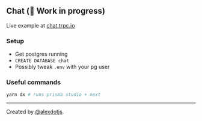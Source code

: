## Chat (:construction: Work in progress)

Live example at [chat.trpc.io](https://chat.trpc.io)

### Setup

- Get postgres running
- `CREATE DATABASE chat`
- Possibly tweak `.env` with your pg user


### Useful commands

```bash
yarn dx # runs prisma studio + next
```

---

Created by [@alexdotjs](https://twitter.com/alexdotjs).
